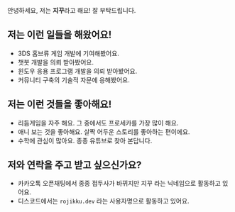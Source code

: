 안녕하세요, 저는 **지꾸**라고 해요! 잘 부탁드립니다.

## 저는 이런 일들을 해왔어요!
- 3DS 홈브류 게임 개발에 기여해봤어요.
- 챗봇 개발을 의뢰 받아봤어요.
- 윈도우 응용 프로그램 개발을 의뢰 받아봤어요.
- 커뮤니티 구축의 기술적 자문에 응해봤어요.

## 저는 이런 것들을 좋아해요!
- 리듬게임을 자주 해요. 그 중에서도 프로세카를 가장 많이 해요.
- 애니 보는 것을 좋아해요. 살짝 어두운 스토리를 좋아하는 편이에요.
- 수학에 관심이 많아요. 종종 유튜브로 찾아 본답니다.

## 저와 연락을 주고 받고 싶으신가요?
- 카카오톡 오픈채팅에서 종종 접두사가 바뀌지만 지꾸 라는 닉네임으로 활동하고 있어요.
- 디스코드에서는 `rojikku.dev` 라는 사용자명으로 활동하고 있어요.
